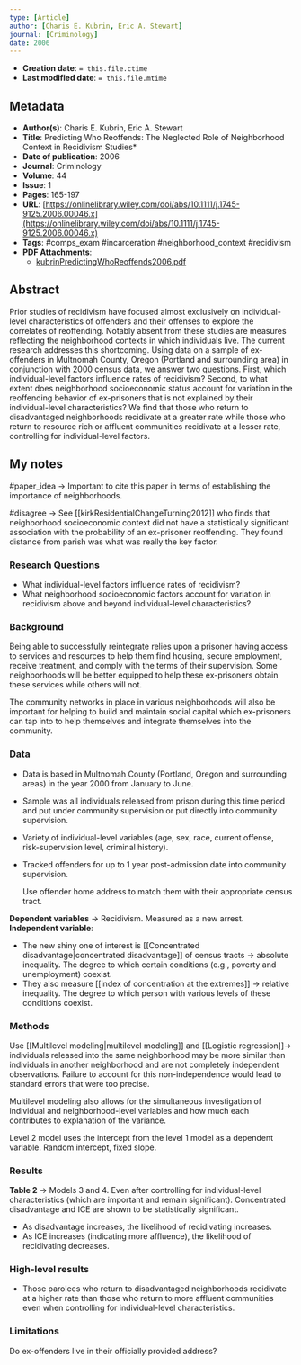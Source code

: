 ```yaml
---
type: [Article]
author: [Charis E. Kubrin, Eric A. Stewart]
journal: [Criminology]
date: 2006
---
```


* **Creation date**: `= this.file.ctime`
* **Last modified date**: `= this.file.mtime`

## Metadata

* **Author(s)**: Charis E. Kubrin, Eric A. Stewart
* **Title**: Predicting Who Reoffends: The Neglected Role of Neighborhood Context in Recidivism Studies*
* **Date of publication**: 2006
* **Journal**: Criminology
* **Volume**: 44
* **Issue**: 1
* **Pages**: 165-197
* **URL**: [https://onlinelibrary.wiley.com/doi/abs/10.1111/j.1745-9125.2006.00046.x](https://onlinelibrary.wiley.com/doi/abs/10.1111/j.1745-9125.2006.00046.x)
* **Tags**: #comps_exam #incarceration #neighborhood_context #recidivism 
* **PDF Attachments**:
  * [kubrinPredictingWhoReoffends2006.pdf](zotero://open-pdf/library/items/GER29HFS)

## Abstract

Prior studies of recidivism have focused almost exclusively on individual-level characteristics of offenders and their offenses to explore the correlates of reoffending. Notably absent from these studies are measures reflecting the neighborhood contexts in which individuals live. The current research addresses this shortcoming. Using data on a sample of ex-offenders in Multnomah County, Oregon (Portland and surrounding area) in conjunction with 2000 census data, we answer two questions. First, which individual-level factors influence rates of recidivism? Second, to what extent does neighborhood socioeconomic status account for variation in the reoffending behavior of ex-prisoners that is not explained by their individual-level characteristics? We find that those who return to disadvantaged neighborhoods recidivate at a greater rate while those who return to resource rich or affluent communities recidivate at a lesser rate, controlling for individual-level factors.

## My notes

#paper_idea -> Important to cite this paper in terms of establishing the importance of neighborhoods.

#disagree -> See [[kirkResidentialChangeTurning2012]] who finds that neighborhood socioeconomic context did not have a statistically significant association with the probability of an ex-prisoner reoffending. They found distance from parish was what was really the key factor.
### Research Questions

* What individual-level factors influence rates of recidivism?
* What neighborhood socioeconomic factors account for variation in recidivism above and beyond individual-level characteristics?

### Background

Being able to successfully reintegrate relies upon a prisoner having access to services and resources to help them find housing, secure employment, receive treatment, and comply with the terms of their supervision. Some neighborhoods will be better equipped to help these ex-prisoners obtain these services while others will not.

The community networks in place in various neighborhoods will also be important for helping to build and maintain social capital which ex-prisoners can tap into to help themselves and integrate themselves into the community.

### Data

* Data is based in Multnomah County (Portland, Oregon and surrounding areas) in the year 2000 from January to June.
  
* Sample was all individuals released from prison during this time period and put under community supervision or put directly into community supervision.
  
* Variety of individual-level variables (age, sex, race, current offense, risk-supervision level, criminal history).
  
* Tracked offenders for up to 1 year post-admission date into community supervision.
  
  Use offender home address to match them with their appropriate census tract.

**Dependent variables** -> Recidivism. Measured as a new arrest.
**Independent variable**:
* The new shiny one of interest is [[Concentrated disadvantage|concentrated disadvantage]] of census tracts -> absolute inequality. The degree to which certain conditions (e.g., poverty and unemployment) coexist.
* They also measure [[index of concentration at the extremes]] -> relative inequality. The degree to which person with various levels of these conditions coexist.

### Methods

Use [[Multilevel modeling|multilevel modeling]] and [[Logistic regression]]-> individuals released into the same neighborhood may be more similar than individuals in another neighborhood and are not completely independent observations. Failure to account for this non-independence would lead to standard errors that were too precise.

Multilevel modeling also allows for the simultaneous investigation of individual and neighborhood-level variables and how much each contributes to explanation of the variance.

Level 2 model uses the intercept from the level 1 model as a dependent variable. Random intercept, fixed slope.

### Results

**Table 2** -> Models 3 and 4. Even after controlling for individual-level characteristics (which are important and remain significant). Concentrated disadvantage and ICE are shown to be statistically significant.
* As disadvantage increases, the likelihood of recidivating increases.
* As ICE increases (indicating more affluence), the likelihood of recidivating decreases.
### High-level results

* Those parolees who return to disadvantaged neighborhoods recidivate at a higher rate than those who return to more affluent communities even when controlling for individual-level characteristics.

### Limitations

Do ex-offenders live in their officially provided address?